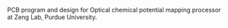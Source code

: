 PCB program and design for Optical chemical potential mapping processor at Zeng Lab, Purdue University.
